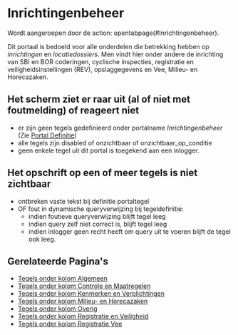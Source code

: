 # Inrichtingenbeheer

Wordt aangeroepen door de action: opentabpage(#Inrichtingenbeheer). 

Dit portaal is bedoeld voor alle onderdelen die betrekking hebben op *inrichtingen* en *locatiedossiers*. Men vindt hier onder andere de inrichting van SBI en BOR coderingen, cyclische inspecties, registratie en veiligheidsinstellingen (REV), opslaggegevens en Vee, Milieu- en Horecazaken.

## Het scherm ziet er raar uit (al of niet met foutmelding) of reageert niet

  * er zijn geen tegels gedefinieerd onder portalname *Inrichtingenbeheer* (Zie [Portal Definitie](/docs/instellen_inrichten/portaldefinitie.md))
  * alle tegels zijn disabled of onzichtbaar of onzichtbaar_op_conditie
  * geen enkele tegel uit dit portal is toegekend aan een inlogger. 

## Het opschrift op een of meer tegels is niet zichtbaar

  * ontbreken vaste tekst bij definitie portaltegel 
  * OF fout in dynamische queryverwijzing bij tegeldefinitie:
    * indien foutieve queryverwijzing blijft tegel leeg
    * indien query zelf niet correct is, blijft tegel leeg
    * indien inlogger geen recht heeft om query uit te voeren blijft de tegel ook leeg.

## Gerelateerde Pagina's

  * [Tegels onder kolom Algemeen](/docs/probleemoplossing/portalen_en_moduleschermen/inrichtingenbeheer/tegels_kolom_algemeen.md)
  * [Tegels onder kolom Controle en Maatregelen](/docs/probleemoplossing/portalen_en_moduleschermen/inrichtingenbeheer/tegels_kolom_controle_en_maatregelen.md)
  * [Tegels onder kolom Kenmerken en Verplichtingen](/docs/probleemoplossing/portalen_en_moduleschermen/inrichtingenbeheer/tegels_kolom_kenmerken_en_verplichtingen.md)
  * [Tegels onder kolom Milieu- en Horecazaken](/docs/probleemoplossing/portalen_en_moduleschermen/inrichtingenbeheer/tegels_kolom_milieu-_en_horecazaken.md)
  * [Tegels onder kolom Overig](/docs/probleemoplossing/portalen_en_moduleschermen/inrichtingenbeheer/tegels_kolom_overig.md)
  * [Tegels onder kolom Registratie en Veiligheid](/docs/probleemoplossing/portalen_en_moduleschermen/inrichtingenbeheer/tegels_kolom_registratie_en_veiligheid.md)
  * [Tegels onder kolom Registratie Vee](/docs/probleemoplossing/portalen_en_moduleschermen/inrichtingenbeheer/tegels_kolom_registratie_vee.md)

